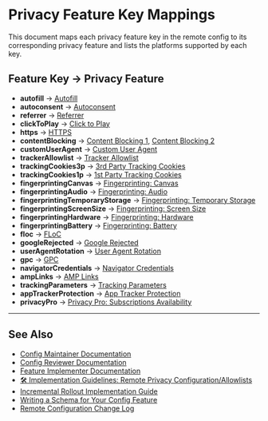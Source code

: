 # Privacy Feature Key Mappings

This document maps each privacy feature key in the remote config to its corresponding privacy feature and lists the platforms supported by each key.

## Feature Key → Privacy Feature

- **autofill** → [Autofill](https://app.asana.com/0/1198964220583541/1198961984784193/f)
- **autoconsent** → [Autoconsent](https://app.asana.com/0/1201844467387842/list)
- **referrer** → [Referrer](https://app.asana.com/0/1200606622205980/1201057222436431/f)
- **clickToPlay** → [Click to Play](https://app.asana.com/0/1198207348643509/1199651947726592/f)
- **https** → [HTTPS](https://app.asana.com/0/0/1199103718890894)
- **contentBlocking** → [Content Blocking 1](https://app.asana.com/0/1198207348643509/1199103718890844/f), [Content Blocking 2](https://app.asana.com/0/1198207348643509/1199093921854088/f)
- **customUserAgent** → [Custom User Agent](https://app.asana.com/0/1198207348643509/1205259295535506/f)
- **trackerAllowlist** → [Tracker Allowlist](https://app.asana.com/0/0/1200434943367884)
- **trackingCookies3p** → [3rd Party Tracking Cookies](https://app.asana.com/0/1198207348643509/1199093921854081/f)
- **trackingCookies1p** → [1st Party Tracking Cookies](https://app.asana.com/0/1198207348643509/1200040513378697/f)
- **fingerprintingCanvas** → [Fingerprinting: Canvas](https://app.asana.com/0/1198207348643509/1199583771657237/f)
- **fingerprintingAudio** → [Fingerprinting: Audio](https://app.asana.com/0/1198207348643509/1199583771657237/f)
- **fingerprintingTemporaryStorage** → [Fingerprinting: Temporary Storage](https://app.asana.com/0/1198207348643509/1199583771657237/f)
- **fingerprintingScreenSize** → [Fingerprinting: Screen Size](https://app.asana.com/0/1198207348643509/1199583771657237/f)
- **fingerprintingHardware** → [Fingerprinting: Hardware](https://app.asana.com/0/1198207348643509/1199583771657237/f)
- **fingerprintingBattery** → [Fingerprinting: Battery](https://app.asana.com/0/1198207348643509/1199583771657237/f)
- **floc** → [FLoC](https://app.asana.com/0/0/1200536527801992)
- **googleRejected** → [Google Rejected](https://app.asana.com/0/0/1201719300245228)
- **userAgentRotation** → [User Agent Rotation](https://app.asana.com/0/1198207348643509/1199093921854075/f)
- **gpc** → [GPC](https://app.asana.com/0/1198207348643509/1199115248606508/f)
- **navigatorCredentials** → [Navigator Credentials](https://app.asana.com/0/1200437802575119/1201288740667760/f)
- **ampLinks** → [AMP Links](https://app.asana.com/0/0/1201460259279674)
- **trackingParameters** → [Tracking Parameters](https://app.asana.com/0/0/1201469937577208)
- **appTrackerProtection** → [App Tracker Protection](https://app.asana.com/0/1198207348643509/1201492213021656/f)
- **privacyPro** → [Privacy Pro: Subscriptions Availability](https://app.asana.com/0/0/1206820386373649/f)

---

## See Also

- [Config Maintainer Documentation](./config-maintainer-documentation.md)
- [Config Reviewer Documentation](./config-reviewer-documentation.md)
- [Feature Implementer Documentation](./feature-implementer-documentation.md)
- [🛠 Implementation Guidelines: Remote Privacy Configuration/Allowlists](./implementation-guidelines-remote-privacy-configuration-allowlists.md)
- [Incremental Rollout Implementation Guide](./incremental-rollout-implementation-guide.md)
- [Writing a Schema for Your Config Feature](./writing-schema-for-config-feature.md)
- [Remote Configuration Change Log](./remote-configuration-change-log.md)
